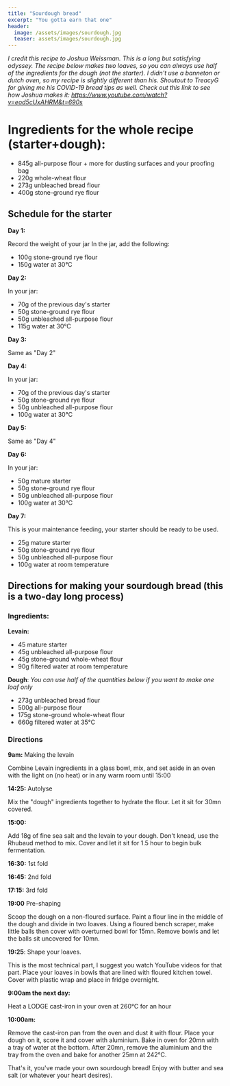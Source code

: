 ```yaml
---
title: "Sourdough bread"
excerpt: "You gotta earn that one"
header:
  image: /assets/images/sourdough.jpg
  teaser: assets/images/sourdough.jpg
---
```

*I credit this recipe to Joshua Weissman. This is a long but satisfying odyssey.
The recipe below makes two loaves, so you can always use half of the ingredients for the dough (not the starter).
I didn't use a banneton or dutch oven, so my recipe is slightly different than his. Shoutout to TreacyG for giving me his COVID-19 bread tips as well. 
Check out this link to see how Joshua makes it: <https://www.youtube.com/watch?v=eod5cUxAHRM&t=690s>*

# Ingredients for the whole recipe (starter+dough): 

* 845g all-purpose flour + more for dusting surfaces and your proofing bag
* 220g whole-wheat flour
* 273g unbleached bread flour
* 400g stone-ground rye flour

## Schedule for the starter

**Day 1:** 

Record the weight of your jar
In the jar, add the following: 
* 100g stone-ground rye flour
* 150g water at 30°C

**Day 2:** 

In your jar: 
* 70g of the previous day's starter
* 50g stone-ground rye flour
* 50g unbleached all-purpose flour
* 115g water at 30°C

**Day 3:**

Same as "Day 2"

**Day 4:** 

In your jar: 
* 70g of the previous day's starter
* 50g stone-ground rye flour
* 50g unbleached all-purpose flour
* 100g water at 30°C

**Day 5:** 

Same as "Day 4"

**Day 6:**

In your jar:
* 50g mature starter
* 50g stone-ground rye flour
* 50g unbleached all-purpose flour
* 100g water at 30°C

**Day 7:**

This is your maintenance feeding, your starter should be ready to be used.
* 25g mature starter
* 50g stone-ground rye flour
* 50g unbleached all-purpose flour
* 100g water at room temperature


## Directions for making your sourdough bread (this is a two-day long process)

### Ingredients:

**Levain:**

* 45 mature starter
* 45g unbleached all-purpose flour
* 45g stone-ground whole-wheat flour
* 90g filtered water at room temperature

**Dough**:
*You can use half of the quantities below if you want to make one loaf only*

* 273g unbleached bread flour
* 500g all-purpose flour
* 175g stone-ground whole-wheat flour
* 660g filtered water at 35°C

### Directions

**9am:** Making the levain

Combine Levain ingredients in a glass bowl, mix, and set aside in an oven with the light on (no heat) or in any warm room until 15:00

**14:25:** Autolyse

Mix the "dough" ingredients together to hydrate the flour. Let it sit for 30mn covered.

**15:00:** 

Add 18g of fine sea salt and the levain to your dough. Don't knead, use the Rhubaud method to mix.
Cover and let it sit for 1.5 hour to begin bulk fermentation. 

**16:30:** 1st fold

**16:45:** 2nd fold 

**17:15:** 3rd fold

**19:00** Pre-shaping 

Scoop the dough on a non-floured surface. Paint a flour line in the middle of the dough and divide in two loaves. Using a floured bench scraper, make little balls then cover with overturned bowl for 15mn. Remove bowls and let the balls sit uncovered for 10mn.

**19:25**: Shape your loaves. 

This is the most technical part, I suggest you watch YouTube videos for that part. 
Place your loaves in bowls that are lined with floured kitchen towel. Cover with plastic wrap and place in fridge overnight. 

**9:00am the next day:**

Heat a LODGE cast-iron in your oven at 260°C for an hour

**10:00am:**

Remove the cast-iron pan from the oven and dust it with flour. Place your dough on it, score it and cover with aluminium. Bake in oven for 20mn with a tray of water at the bottom. After 20mn, remove the aluminium and the tray from the oven and bake for another 25mn at 242°C. 

That's it, you've made your own sourdough bread! Enjoy with butter and sea salt (or whatever your heart desires).
